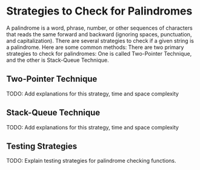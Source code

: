 # Strategies to Check for Palindromes
A palindrome is a word, phrase, number, or other sequences of characters that reads the same forward and backward (ignoring spaces, punctuation, and capitalization). There are several strategies to check if a given string is a palindrome. Here are some common methods:
There are two primary strategies to check for palindromes:
One is called Two-Pointer Technique, and the other is Stack-Queue Technique.

## Two-Pointer Technique
TODO: Add explanations for this strategy, time and space complexity
## Stack-Queue Technique
TODO: Add explanations for this strategy, time and space complexity

## Testing Strategies
TODO: Explain testing strategies for palindrome checking functions.

